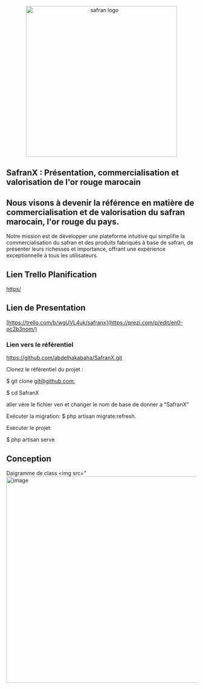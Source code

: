    
<p align="center">
    <a href="https://SafranX.com" target="_blank">
         <img src="https://mir-s3-cdn-cf.behance.net/project_modules/fs/20ddaa45163911.5828946fc5bcf.jpg"
         width="400" alt="safran logo">
    </a>
</p>

   
## SafranX : Présentation, commercialisation et valorisation de l'or rouge marocain

## Nous visons à devenir la référence en matière de commercialisation et de valorisation du safran marocain, l'or rouge du pays.
Notre mission est de développer une plateforme intuitive qui simplifie la commercialisation du safran et des produits fabriqués à base de safran, de présenter leurs richesses et importance, offrant une expérience exceptionnelle à tous les utilisateurs.

## Lien Trello Planification

[https/](https://trello.com/b/wgUVL4uk/safranx)

## Lien de Presentation 

[https://trello.com/b/wgUVL4uk/safranx](https://prezi.com/p/edit/en0-oc2b3nom/)

### Lien vers le référentiel

https://github.com/abdelhakabaha/SafranX.git

Clonez le référentiel du projet :

$ git clone [git@github.com:](https://github.com/abdelhakabaha/SafranX.git)

$ cd SafranX

aller vère le fichier ven et changer le nom de base de donner a "SafranX"

Exécuter la migration:
$ php artisan migrate:refresh.

Exécuter le projet:

$ php artisan serve




## Conception

   Daigramme de class
<img src="<img width="547" alt="image" src="https://github.com/abdelhakabaha/SafranX/assets/144785981/0b89817a-e60c-4aa5-b442-139091ad1bf7">



         















